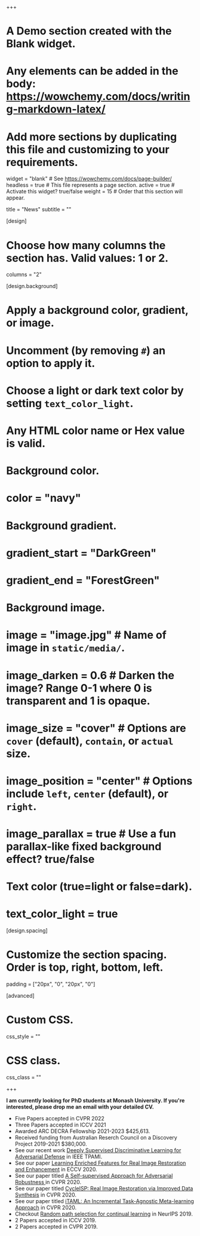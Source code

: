 +++
# A Demo section created with the Blank widget.
# Any elements can be added in the body: https://wowchemy.com/docs/writing-markdown-latex/
# Add more sections by duplicating this file and customizing to your requirements.

widget = "blank"  # See https://wowchemy.com/docs/page-builder/
headless = true  # This file represents a page section.
active = true  # Activate this widget? true/false
weight = 15  # Order that this section will appear.

title = "News"
subtitle = ""

[design]
  # Choose how many columns the section has. Valid values: 1 or 2.
  columns = "2"

[design.background]
  # Apply a background color, gradient, or image.
  #   Uncomment (by removing `#`) an option to apply it.
  #   Choose a light or dark text color by setting `text_color_light`.
  #   Any HTML color name or Hex value is valid.

  # Background color.
  # color = "navy"
  
  # Background gradient.
  # gradient_start = "DarkGreen"
  # gradient_end = "ForestGreen"
  
  # Background image.
  # image = "image.jpg"  # Name of image in `static/media/`.
  # image_darken = 0.6  # Darken the image? Range 0-1 where 0 is transparent and 1 is opaque.
  # image_size = "cover"  #  Options are `cover` (default), `contain`, or `actual` size.
  # image_position = "center"  # Options include `left`, `center` (default), or `right`.
  # image_parallax = true  # Use a fun parallax-like fixed background effect? true/false
  
  # Text color (true=light or false=dark).
  # text_color_light = true

[design.spacing]
  # Customize the section spacing. Order is top, right, bottom, left.
  padding = ["20px", "0", "20px", "0"]

[advanced]
 # Custom CSS. 
 css_style = ""
 
 # CSS class.
 css_class = ""

+++

**I am currently looking for PhD students at Monash University. If you're interested, please drop me an email with your detailed CV.**


- Five Papers accepted in CVPR 2022
- Three Papers accepted in ICCV 2021
- Awarded ARC DECRA Fellowship 2021-2023 $425,613.
- Received funding from Australian Reserch Council on a Discovery Project 2019-2021 $380,000.
- See our recent work [Deeply Supervised Discriminative Learning for Adversarial Defense](https://mhayat.netlify.app/publication/mustafa2020deeply/) in IEEE TPAMI.
- See our paper [Learning Enriched Features for Real Image Restoration and Enhancement](https://mhayat.netlify.app/publication/zamir2020learning/) in ECCV 2020.
- See our paper titled [A Self-supervised Approach for Adversarial Robustness
](https://mhayat.netlify.app/publication/naseer2020self/) in CVPR 2020.
- See our paper titled [CycleISP: Real Image Restoration via Improved Data Synthesis](https://mhayat.netlify.app/publication/zamir2020cycleisp/) in CVPR 2020.
- See our paper titled [iTAML: An Incremental Task-Agnostic Meta-learning Approach](https://mhayat.netlify.app/publication/rajasegaran2020itaml/) in CVPR 2020.
- Checkout [Random path selection for continual learning](https://mhayat.netlify.app/publication/rajasegaran2019random/) in NeurIPS 2019.
- 2 Papers accepted in ICCV 2019.
- 2 Papers accepted in CVPR 2019.



